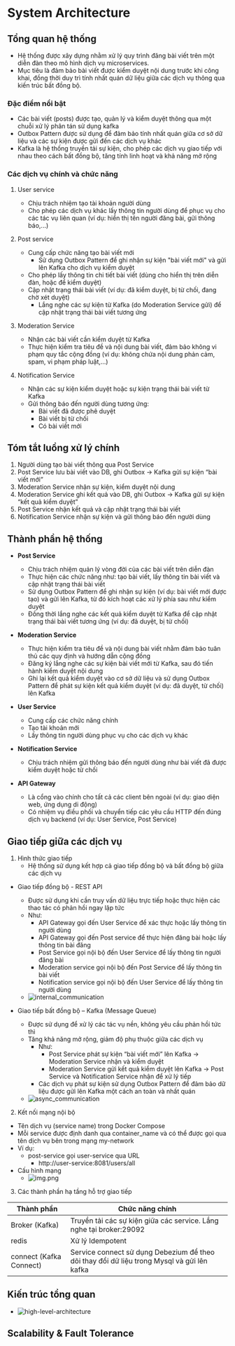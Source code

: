 # System Architecture

## Tổng quan hệ thống
- Hệ thống được xây dựng nhằm xử lý quy trình đăng bài viết trên một diễn đàn theo mô hình dịch vụ microservices.
- Mục tiêu là đảm bảo bài viết được kiểm duyệt nội dung trước khi công khai, đồng thời duy trì tính nhất quán dữ liệu giữa các dịch vụ thông qua kiến trúc bất đồng bộ.
### Đặc điểm nổi bật
  - Các bài viết (posts) được tạo, quản lý và kiểm duyệt thông qua một chuỗi xử lý phân tán sử dụng kafka
  - Outbox Pattern được sử dụng để đảm bảo tính nhất quán giữa cơ sở dữ liệu và các sự kiện được gửi đến các dịch vụ khác
  - Kafka là hệ thống truyền tải sự kiện, cho phép các dịch vụ giao tiếp với nhau theo cách bất đồng bộ, tăng tính linh hoạt và khả năng mở rộng

### Các dịch vụ chính và chức năng
1. User service
   - Chịu trách nhiệm tạo tài khoản người dùng
   - Cho phép các dịch vụ khác lấy thông tin người dùng để phục vụ cho các tác vụ liên quan (ví dụ: hiển thị tên người đăng bài, gửi thông báo,...)


2. Post service
   - Cung cấp chức năng tạo bài viết mới
       - Sử dụng Outbox Pattern để ghi nhận sự kiện "bài viết mới" và gửi lên Kafka cho dịch vụ kiểm duyệt
   - Cho phép lấy thông tin chi tiết bài viết (dùng cho hiển thị trên diễn đàn, hoặc để kiểm duyệt)
   - Cập nhật trạng thái bài viết (ví dụ: đã kiểm duyệt, bị từ chối, đang chờ xét duyệt)
     - Lắng nghe các sự kiện từ Kafka (do Moderation Service gửi) để cập nhật trạng thái bài viết tương ứng


3. Moderation Service
   - Nhận các bài viết cần kiểm duyệt từ Kafka
   - Thực hiện kiểm tra tiêu đề và nội dung bài viết, đảm bảo không vi phạm quy tắc cộng đồng (ví dụ: không chứa nội dung phản cảm, spam, vi phạm pháp luật,...)


4. Notification Service
   - Nhận các sự kiện kiểm duyệt hoặc sự kiện trạng thái bài viết từ Kafka
   - Gửi thông báo đến người dùng tương ứng:
     - Bài viết đã được phê duyệt
     - Bài viết bị từ chối
     - Có bài viết mới


## Tóm tắt luồng xử lý chính
1. Người dùng tạo bài viết thông qua Post Service
2. Post Service lưu bài viết vào DB, ghi Outbox → Kafka gửi sự kiện “bài viết mới”
3. Moderation Service nhận sự kiện, kiểm duyệt nội dung
4. Moderation Service ghi kết quả vào DB, ghi Outbox → Kafka gửi sự kiện “kết quả kiểm duyệt”
5. Post Service nhận kết quả và cập nhật trạng thái bài viết
6. Notification Service nhận sự kiện và gửi thông báo đến người dùng

## Thành phần hệ thống
- **Post Service**
  - Chịu trách nhiệm quản lý vòng đời của các bài viết trên diễn đàn
  - Thực hiện các chức năng như: tạo bài viết, lấy thông tin bài viết và cập nhật trạng thái bài viết
  - Sử dụng Outbox Pattern để ghi nhận sự kiện (ví dụ: bài viết mới được tạo) và gửi lên Kafka, từ đó kích hoạt các xử lý phía sau như kiểm duyệt
  - Đồng thời lắng nghe các kết quả kiểm duyệt từ Kafka để cập nhật trạng thái bài viết tương ứng (ví dụ: đã duyệt, bị từ chối)


- **Moderation Service**
  -  Thực hiện kiểm tra tiêu đề và nội dung bài viết nhằm đảm bảo tuân thủ các quy định và hướng dẫn cộng đồng
  - Đăng ký lắng nghe các sự kiện bài viết mới từ Kafka, sau đó tiến hành kiểm duyệt nội dung
  - Ghi lại kết quả kiểm duyệt vào cơ sở dữ liệu và sử dụng Outbox Pattern để phát sự kiện kết quả kiểm duyệt (ví dụ: đã duyệt, từ chối) lên Kafka


- **User Service**
  - Cung cấp các chức năng chính
  - Tạo tài khoản mới
  - Lấy thông tin người dùng phục vụ cho các dịch vụ khác


- **Notification Service**
  - Chịu trách nhiệm gửi thông báo đến người dùng như bài viết đã được kiểm duyệt hoặc từ chối


- **API Gateway**
   - Là cổng vào chính cho tất cả các client bên ngoài (ví dụ: giao diện web, ứng dụng di động)
   - Có nhiệm vụ điều phối và chuyển tiếp các yêu cầu HTTP đến đúng dịch vụ backend (ví dụ: User Service, Post Service)

## Giao tiếp giữa các dịch vụ
1. Hình thức giao tiếp
   - Hệ thống sử dụng kết hợp cả giao tiếp đồng bộ và bất đồng bộ giữa các dịch vụ


+ Giao tiếp đồng bộ - REST API
  + Được sử dụng khi cần truy vấn dữ liệu trực tiếp hoặc thực hiện các thao tác có phản hồi ngay lập tức
  + Như:
    + API Gateway gọi đến User Service để xác thực hoặc lấy thông tin người dùng
    + API Gateway gọi đến Post service để thực hiện đăng bài hoặc lấy thông tin bài đăng
    + Post Service gọi nội bộ đến User Service để lấy thông tin người đăng bài
    + Moderation service gọi nội bộ đến Post Service để lấy thông tin bài viết
    + Notification service gọi nội bộ đến User Service để lấy thông tin người dùng
  + ![internal_communication](asset/internal-communication.png)    


+ Giao tiếp bất đồng bộ – Kafka (Message Queue)
  + Được sử dụng để xử lý các tác vụ nền, không yêu cầu phản hồi tức thì
  + Tăng khả năng mở rộng, giảm độ phụ thuộc giữa các dịch vụ
    + Như:
      + Post Service phát sự kiện “bài viết mới” lên Kafka → Moderation Service nhận và kiểm duyệt
      + Moderation Service gửi kết quả kiểm duyệt lên Kafka → Post Service và Notification Service nhận để xử lý tiếp
    + Các dịch vụ phát sự kiện sử dụng Outbox Pattern để đảm bảo dữ liệu được gửi lên Kafka một cách an toàn và nhất quán
  + ![async_communication](asset/async_communication.png)

2. Kết nối mạng nội bộ
- Tên dịch vụ (service name) trong Docker Compose
- Mỗi service được định danh qua container_name và có thể được gọi qua tên dịch vụ bên trong mạng my-network
- Ví dụ:
  - post-service gọi user-service qua URL
    - http://user-service:8081/users/all
- Cấu hình mạng
  - ![img.png](img.png)


3. Các thành phần hạ tầng hỗ trợ giao tiếp

| Thành phần     | Chức năng chính                                                                                                     |
|----------------|---------------------------------------------------------------------------------------------------------------------|
| Broker (Kafka) | Truyền tải các sự kiện giữa các service. Lắng nghe tại broker:29092                                                 | 
|  redis         | Xử lý Idempotent                                                                                                    | 
|connect (Kafka Connect) | Service connect sử dụng Debezium để theo dõi thay đổi dữ liệu trong Mysql và gửi lên kafka                          | 



[//]: # (## Data Flow)

[//]: # (- Explain the flow of data between services and the gateway.)

[//]: # (- Include any external dependencies &#40;e.g., databases, third-party APIs&#41;.)

## Kiến trúc tổng quan
- ![high-level-architecture](asset/high-level-architecture.png)

## Scalability & Fault Tolerance
